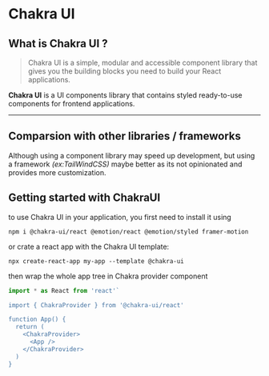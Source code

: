 # Chakra UI

## What is Chakra UI ?

>Chakra UI is a simple, modular and accessible component library that gives you the building blocks you need to build your React applications.

**Chakra UI** is a UI components library that contains styled ready-to-use components for frontend applications.

___

## Comparsion with other libraries / frameworks

Although using a component library may speed up development, but using a framework *(ex:TailWindCSS)* maybe better as its not opinionated and provides more customization.

## Getting started with ChakraUI

to use Chakra UI in your application, you first need to install it using

`npm i @chakra-ui/react @emotion/react @emotion/styled framer-motion`

or crate a react app with the Chakra UI template:

`npx create-react-app my-app --template @chakra-ui`

then wrap the whole app tree in Chakra provider component

``` jsx
import * as React from 'react'`

import { ChakraProvider } from '@chakra-ui/react'

function App() {
  return (
    <ChakraProvider>
      <App />
    </ChakraProvider>
  )
}
```
